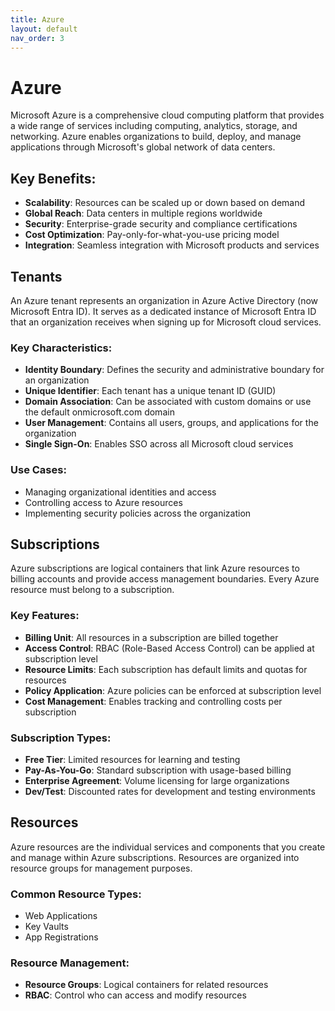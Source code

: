 ```yaml
--- 
title: Azure
layout: default
nav_order: 3
---
```


# Azure

Microsoft Azure is a comprehensive cloud computing platform that provides a wide range of services including computing, analytics, storage, and networking. Azure enables organizations to build, deploy, and manage applications through Microsoft's global network of data centers.

## Key Benefits:
- **Scalability**: Resources can be scaled up or down based on demand
- **Global Reach**: Data centers in multiple regions worldwide
- **Security**: Enterprise-grade security and compliance certifications
- **Cost Optimization**: Pay-only-for-what-you-use pricing model
- **Integration**: Seamless integration with Microsoft products and services

## Tenants

An Azure tenant represents an organization in Azure Active Directory (now Microsoft Entra ID). It serves as a dedicated instance of Microsoft Entra ID that an organization receives when signing up for Microsoft cloud services.

### Key Characteristics:
- **Identity Boundary**: Defines the security and administrative boundary for an organization
- **Unique Identifier**: Each tenant has a unique tenant ID (GUID)
- **Domain Association**: Can be associated with custom domains or use the default onmicrosoft.com domain
- **User Management**: Contains all users, groups, and applications for the organization
- **Single Sign-On**: Enables SSO across all Microsoft cloud services

### Use Cases:
- Managing organizational identities and access
- Controlling access to Azure resources
- Implementing security policies across the organization

## Subscriptions

Azure subscriptions are logical containers that link Azure resources to billing accounts and provide access management boundaries. Every Azure resource must belong to a subscription.

### Key Features:
- **Billing Unit**: All resources in a subscription are billed together
- **Access Control**: RBAC (Role-Based Access Control) can be applied at subscription level
- **Resource Limits**: Each subscription has default limits and quotas for resources
- **Policy Application**: Azure policies can be enforced at subscription level
- **Cost Management**: Enables tracking and controlling costs per subscription

### Subscription Types:
- **Free Tier**: Limited resources for learning and testing
- **Pay-As-You-Go**: Standard subscription with usage-based billing
- **Enterprise Agreement**: Volume licensing for large organizations
- **Dev/Test**: Discounted rates for development and testing environments

## Resources

Azure resources are the individual services and components that you create and manage within Azure subscriptions. Resources are organized into resource groups for management purposes.

### Common Resource Types:

- Web Applications
- Key Vaults
- App Registrations

### Resource Management:
- **Resource Groups**: Logical containers for related resources
- **RBAC**: Control who can access and modify resources

